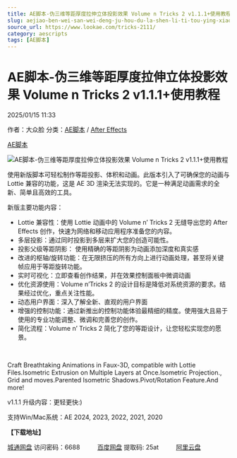 ```yaml
---
title: AE脚本-伪三维等距厚度拉伸立体投影效果 Volume n Tricks 2 v1.1.1+使用教程
slug: aejiao-ben-wei-san-wei-deng-ju-hou-du-la-shen-li-ti-tou-ying-xiao-guo-volume-n-tricks-2-v1-1-1-shi-yong-jiao-cheng
source_url: https://www.lookae.com/tricks-2111/
category: aescripts
tags: [AE脚本]
---
```

# AE脚本-伪三维等距厚度拉伸立体投影效果 Volume n Tricks 2 v1.1.1+使用教程

2025/01/15 11:33

作者：大众脸
分类：[AE脚本](https://www.lookae.com/after-effects/aescripts/) / [After Effects](https://www.lookae.com/after-effects/)

[AE脚本](https://www.lookae.com/tag/ae%e8%84%9a%e6%9c%ac/)

![AE脚本-伪三维等距厚度拉伸立体投影效果 Volume n Tricks 2 v1.1.1+使用教程](https://www.lookae.com/wp-content/uploads/2024/09/volume-n-tricks-v2.jpg "AE脚本-伪三维等距厚度拉伸立体投影效果 Volume n Tricks 2 v1.1.1+使用教程-LookAE.com")

使用新版脚本可轻松制作等距投影、体积和动画。此版本引入了可确保您的动画与 Lottie 兼容的功能，这是 AE 3D 渲染无法实现的。它是一种满足动画需求的全新、简单且高效的工具。

新版主要功能内容：

* Lottie 兼容性：使用 Lottie 动画中的 Volume n’ Tricks 2 无缝导出您的 After Effects 创作，快速为网络和移动应用程序准备您的内容。
* 多层投影：通过同时投影到多层来扩大您的创造可能性。
* 投影父级等距阴影： 使用精确的等距阴影为动画添加深度和真实感
* 改进的枢轴/旋转功能：在无限挤压的所有方向上进行动画处理，甚至将关键帧应用于等距旋转功能。
* 实时可视化：立即查看创作结果，并在效果控制面板中微调动画
* 优化资源使用：Volume n’Tricks 2 的设计目标是降低对系统资源的要求。结果经过优化，重点关注性能。
* 动态用户界面：深入了解全新、直观的用户界面
* 增强的控制功能：通过新推出的控制功能体验最精细的精度。使用强大且易于使用的专业功能调整、微调和完善您的创作。
* 简化流程：Volume n’ Tricks 2 简化了您的等距设计，让您轻松实现您的愿景。

[﻿﻿﻿](http://cloud.video.taobao.com/play/u/null/p/1/e/6/t/1/483369904955.mp4)

Craft Breathtaking Animations in Faux-3D, compatible with Lottie Files.Isometric Extrusion on Multiple Layers at Once.Isometric Projection., Grid and moves.Parented Isometric Shadows.Pivot/Rotation Feature.And more!

v1.1.1 升级内容：更轻更快:)

支持Win/Mac系统：AE 2024, 2023, 2022, 2021, 2020

**【下载地址】**

[城通网盘](https://url70.ctfile.com/f/2827370-1447216463-d9be67?p=4431) 访问密码：6688          [百度网盘](https://pan.baidu.com/s/1jZG7ijCptU8cX9ZJo9BPaQ?pwd=25at) 提取码: 25at          [阿里云盘](https://www.alipan.com/s/LLC8B6qBpfx)
